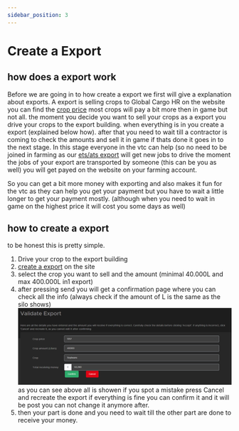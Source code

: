 ```yaml
---
sidebar_position: 3
---
```


# Create a Export

## how does a export work

Before we are going in to how create a export we first will give a explanation about exports. A export is selling crops to Global Cargo HR on the website you can find the [crop price](https://trucksweb.globalcargovtc.nl/farming/crops-price/) most crops will pay a bit more then in game but not all.
the moment you decide you want to sell your crops as a export you drive your crops to the export building. when everything is in you create a export (explained below how). after that you need to wait till a contractor is coming to check the amounts and sell it in game if thats done it goes in to the next stage.
In this stage everyone in the vtc can help (so no need to be joined in farming as our [ets/ats export](https://trucksweb.globalcargovtc.nl/export) will get new  jobs to drive the moment the jobs of your export are transported by someone (this can be you as well) you will get payed on the website on your farming account.

So you can get a bit more money with exporting and also makes it fun for the vtc as they can help you get your payment but you have to wait a little longer to get your payment mostly. (although when you need to wait in game on the highest price it will cost you some days as well)

## how to create a export

to be honest this is pretty simple.

1. Drive your crop to the export building 
2. [create a export](https://trucksweb.globalcargovtc.nl/farming/create-export) on the site 
3. select the crop you want to sell and the amount (minimal 40.000L and max 400.000L in1 export)
4. after pressing send you will get a confirmation page where you can check all the info (always check if the amount of L is the same as the silo shows)
![validate export](./images/validate-export.png)
as you can see above all is showen if you spot a mistake press Cancel and recreate the export if everything is fine you can confirm it and it will be post you can not change it anymore after.
5. then your part is done and you need to wait till the other part are done to receive your money.